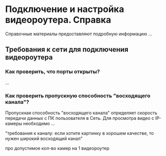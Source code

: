 # Подключение и настройка видеороутера. Справка

Справочные материалы предоставляют подробную информацию ...

## Требования к сети для подключения видеороутера

### Как проверить, что порты открыты?

...

### Как проверить пропускную способность "восходящего канала"?

Пропускная способность "восходящего канала" определяет скорость передачи данных с ПК пользователя в Сеть. Для просмотра видео с IP-камеры необходимо ...

"требования к каналу: если хотите картинку в хорошем качестве, то нужен широкий восходящий канал"

про допустимое кол-во камер на 1 видеороутер

